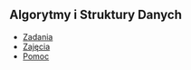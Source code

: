 ## Algorytmy i Struktury Danych

* [Zadania](./zadania)
* [Zajęcia](./zajęcia/)
* [Pomoc](./pomoce/)